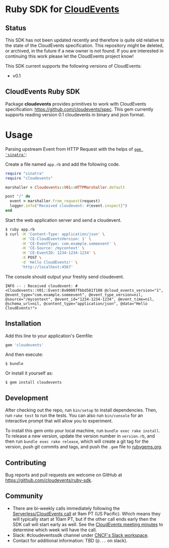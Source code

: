 # Ruby SDK for [CloudEvents](https://github.com/cloudevents/spec)

## Status

This SDK has not been updated recently and therefore is quite old relative
to the state of the CloudEvents specification. This repository might be
deleted, or archived, in the future if a new owner is not found. If you are
interested in continuing this work please let the CloudEvents project
know!

This SDK current supports the following versions of CloudEvents:
- v0.1

## CloudEvents Ruby SDK

Package **cloudevents** provides primitives to work with CloudEvents specification: https://github.com/cloudevents/spec.
This gem currently supports reading version 0.1 cloudevents in binary and json format.

# Usage
Parsing upstream Event from HTTP Request with the helps of [`gem 'sinatra'`](https://github.com/sinatra/sinatra):

Create a file named `app.rb` and add the following code.
```ruby
require "sinatra"
require "cloudevents"

marshaller = Cloudevents::V01::HTTPMarshaller.default

post "/" do
  event = marshaller.from_request(request)
  logger.info("Received cloudevent: #{event.inspect}")
end

```

Start the web application server and send a cloudevent.
```sh
$ ruby app.rb
$ curl -H 'Content-Type: application/json' \
       -H 'CE-CloudEventsVersion: 1' \
       -H 'CE-EventType: com.example.someevent' \
       -H 'CE-Source: /mycontext' \
       -H 'CE-EventID: 1234-1234-1234' \
       -X POST \
       -d 'Hello CloudEvents!' \
       'http://localhost:4567'
```

The console should output your freshly send cloudevent.
```
INFO -- : Received cloudevent: #<Cloudevents::V01::Event:0x00007fbbd581f108 @cloud_events_version="1", @event_type="com.example.someevent", @event_type_version=nil, @source="/mycontext", @event_id="1234-1234-1234", @event_time=nil, @schema_url=nil, @content_type="application/json", @data="Hello CloudEvents!">
```

## Installation

Add this line to your application's Gemfile:

```ruby
gem 'cloudevents'
```

And then execute:

    $ bundle

Or install it yourself as:

    $ gem install cloudevents

## Development

After checking out the repo, run `bin/setup` to install dependencies. Then, run `rake test` to run the tests. You can also run `bin/console` for an interactive prompt that will allow you to experiment.

To install this gem onto your local machine, run `bundle exec rake install`. To release a new version, update the version number in `version.rb`, and then run `bundle exec rake release`, which will create a git tag for the version, push git commits and tags, and push the `.gem` file to [rubygems.org](https://rubygems.org).

## Contributing

Bug reports and pull requests are welcome on GitHub at https://github.com/cloudevents/ruby-sdk.

## Community

- There are bi-weekly calls immediately following the [Serverless/CloudEvents
  call](https://github.com/cloudevents/spec#meeting-time) at
  9am PT (US Pacific). Which means they will typically start at 10am PT, but
  if the other call ends early then the SDK call will start early as well.
  See the [CloudEvents meeting minutes](https://docs.google.com/document/d/1OVF68rpuPK5shIHILK9JOqlZBbfe91RNzQ7u_P7YCDE/edit#)
  to determine which week will have the call.
- Slack: #cloudeventssdk channel under
  [CNCF's Slack workspace](https://slack.cncf.io/).
- Contact for additional information: TBD (`@...` on slack).

